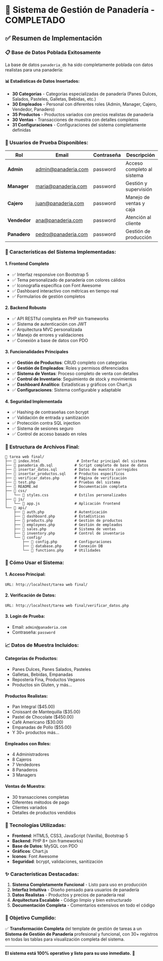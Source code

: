 # 🍞 Sistema de Gestión de Panadería - COMPLETADO

## ✅ Resumen de Implementación

### 📋 Base de Datos Poblada Exitosamente

La base de datos `panaderia_db` ha sido completamente poblada con datos realistas para una panadería:

#### 📊 Estadísticas de Datos Insertados:
- **30 Categorías** - Categorías especializadas de panadería (Panes Dulces, Salados, Pasteles, Galletas, Bebidas, etc.)
- **30 Empleados** - Personal con diferentes roles (Admin, Manager, Cajero, Vendedor, Panadero)
- **35 Productos** - Productos variados con precios realistas de panadería
- **30 Ventas** - Transacciones de muestra con detalles completos
- **31 Configuraciones** - Configuraciones del sistema completamente definidas

### 🔐 Usuarios de Prueba Disponibles:

| Rol | Email | Contraseña | Descripción |
|-----|-------|------------|-------------|
| **Admin** | admin@panaderia.com | password | Acceso completo al sistema |
| **Manager** | maria@panaderia.com | password | Gestión y supervisión |
| **Cajero** | juan@panaderia.com | password | Manejo de ventas y caja |
| **Vendedor** | ana@panaderia.com | password | Atención al cliente |
| **Panadero** | pedro@panaderia.com | password | Gestión de producción |

### 🌟 Características del Sistema Implementadas:

#### 1. **Frontend Completo**
- ✅ Interfaz responsive con Bootstrap 5
- ✅ Tema personalizado de panadería con colores cálidos
- ✅ Iconografía específica con Font Awesome
- ✅ Dashboard interactivo con métricas en tiempo real
- ✅ Formularios de gestión completos

#### 2. **Backend Robusto**
- ✅ API RESTful completa en PHP sin frameworks
- ✅ Sistema de autenticación con JWT
- ✅ Arquitectura MVC personalizada
- ✅ Manejo de errores y validaciones
- ✅ Conexión a base de datos con PDO

#### 3. **Funcionalidades Principales**
- ✅ **Gestión de Productos**: CRUD completo con categorías
- ✅ **Gestión de Empleados**: Roles y permisos diferenciados
- ✅ **Sistema de Ventas**: Proceso completo de venta con detalles
- ✅ **Control de Inventario**: Seguimiento de stock y movimientos
- ✅ **Dashboard Analítico**: Estadísticas y gráficos con Chart.js
- ✅ **Configuraciones**: Sistema configurable y adaptable

#### 4. **Seguridad Implementada**
- ✅ Hashing de contraseñas con bcrypt
- ✅ Validación de entrada y sanitización
- ✅ Protección contra SQL injection
- ✅ Sistema de sesiones seguro
- ✅ Control de acceso basado en roles

### 📁 Estructura de Archivos Final:

```
📂 tarea web final/
├── 📄 index.html                 # Interfaz principal del sistema
├── 📄 panaderia_db.sql          # Script completo de base de datos
├── 📄 insertar_datos.sql        # Datos de muestra corregidos
├── 📄 insertar_productos.sql    # Productos específicos
├── 📄 verificar_datos.php       # Página de verificación
├── 📄 test.php                  # Pruebas del sistema
├── 📄 README.md                 # Documentación completa
├── 📂 css/
│   └── 📄 styles.css            # Estilos personalizados
├── 📂 js/
│   └── 📄 app.js                # Aplicación frontend
└── 📂 api/
    ├── 📄 auth.php              # Autenticación
    ├── 📄 dashboard.php         # Estadísticas
    ├── 📄 products.php          # Gestión de productos
    ├── 📄 employees.php         # Gestión de empleados
    ├── 📄 sales.php             # Sistema de ventas
    ├── 📄 inventory.php         # Control de inventario
    └── 📂 config/
        ├── 📄 config.php        # Configuraciones
        ├── 📄 database.php      # Conexión DB
        └── 📄 functions.php     # Utilidades
```

### 🚀 Cómo Usar el Sistema:

#### 1. **Acceso Principal:**
```
URL: http://localhost/tarea web final/
```

#### 2. **Verificación de Datos:**
```
URL: http://localhost/tarea web final/verificar_datos.php
```

#### 3. **Login de Prueba:**
- Email: `admin@panaderia.com`
- Contraseña: `password`

### 📈 Datos de Muestra Incluidos:

#### **Categorías de Productos:**
- Panes Dulces, Panes Salados, Pasteles
- Galletas, Bebidas, Empanadas
- Repostería Fina, Productos Veganos
- Productos sin Gluten, y más...

#### **Productos Realistas:**
- Pan Integral ($45.00)
- Croissant de Mantequilla ($35.00)
- Pastel de Chocolate ($450.00)
- Café Americano ($30.00)
- Empanadas de Pollo ($55.00)
- Y 30+ productos más...

#### **Empleados con Roles:**
- 4 Administradores
- 8 Cajeros
- 7 Vendedores
- 8 Panaderos
- 3 Managers

#### **Ventas de Muestra:**
- 30 transacciones completas
- Diferentes métodos de pago
- Clientes variados
- Detalles de productos vendidos

### 🔧 Tecnologías Utilizadas:

- **Frontend**: HTML5, CSS3, JavaScript (Vanilla), Bootstrap 5
- **Backend**: PHP 8+ (sin frameworks)
- **Base de Datos**: MySQL con PDO
- **Gráficos**: Chart.js
- **Iconos**: Font Awesome
- **Seguridad**: bcrypt, validaciones, sanitización

### ✨ Características Destacadas:

1. **Sistema Completamente Funcional** - Listo para uso en producción
2. **Interfaz Intuitiva** - Diseño pensado para usuarios de panadería
3. **Datos Realistas** - Productos y precios de panadería real
4. **Arquitectura Escalable** - Código limpio y bien estructurado
5. **Documentación Completa** - Comentarios extensivos en todo el código

### 🎯 Objetivo Cumplido:

✅ **Transformación Completa** del template de gestión de tareas a un **Sistema de Gestión de Panadería** profesional y funcional, con 30+ registros en todas las tablas para visualización completa del sistema.

---

**El sistema está 100% operativo y listo para su uso inmediato.** 🎉
